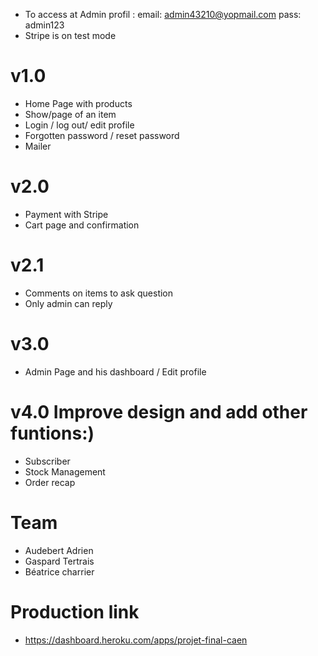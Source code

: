 - To access at Admin profil :
email: admin43210@yopmail.com
pass: admin123
- Stripe is on test mode

# v1.0
- Home Page with products
- Show/page of an item
- Login / log out/ edit profile
- Forgotten password / reset password
- Mailer

# v2.0
- Payment with Stripe
- Cart page and confirmation

# v2.1
- Comments on items to ask question
- Only admin can reply

# v3.0
- Admin Page and his dashboard / Edit profile

# v4.0  Improve design and add other funtions:)
- Subscriber
- Stock Management
- Order recap

# Team
- Audebert Adrien
- Gaspard Tertrais
- Béatrice charrier

# Production link
- https://dashboard.heroku.com/apps/projet-final-caen
